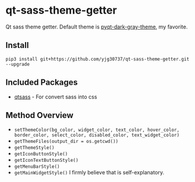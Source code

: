 # qt-sass-theme-getter
Qt sass theme getter. Default theme is <a href="https://github.com/yjg30737/pyqt-dark-gray-theme.git">pyqt-dark-gray-theme</a>, my favorite.

## Install
`pip3 install git+https://github.com/yjg30737/qt-sass-theme-getter.git --upgrade`

## Included Packages
* <a href="https://github.com/spyder-ide/qtsass">qtsass</a> - For convert sass into css

## Method Overview
* `setThemeColor(bg_color, widget_color, text_color, hover_color, border_color,
                       select_color, disabled_color, text_widget_color)`
* `getThemeFiles(output_dir = os.getcwd())`
* `getThemeStyle()`
* `getIconButtonStyle()`
* `getIconTextButtonStyle()`
* `getMenuBarStyle()`
* `getMainWidgetStyle()`
I firmly believe that is self-explanatory.
